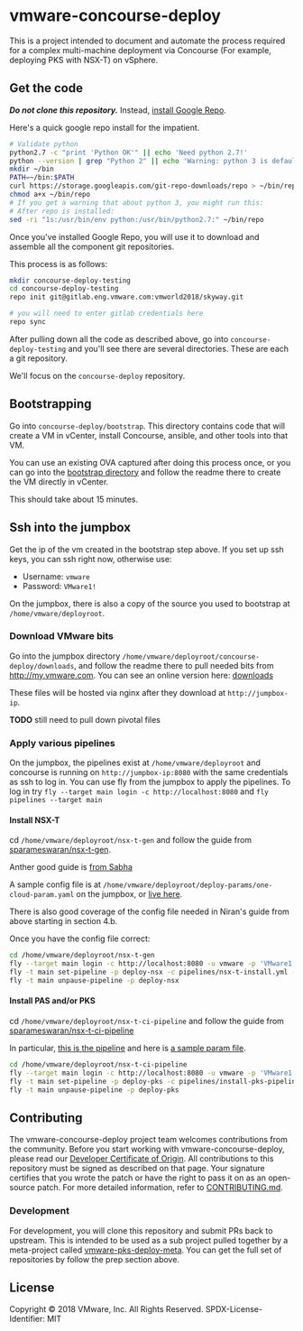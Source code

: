 # vmware-concourse-deploy

This is a project intended to document and automate the process required for a
complex multi-machine deployment via Concourse (For example, deploying PKS with
NSX-T) on vSphere.

## Get the code

***Do not clone this repository.***
Instead, [install Google Repo](https://source.android.com/source/downloading#installing-repo).

Here's a quick google repo install for the impatient.

```bash
# Validate python
python2.7 -c "print 'Python OK'" || echo 'Need python 2.7!'
python --version | grep "Python 2" || echo 'Warning: python 3 is default!'
mkdir ~/bin
PATH=~/bin:$PATH
curl https://storage.googleapis.com/git-repo-downloads/repo > ~/bin/repo
chmod a+x ~/bin/repo
# If you get a warning that about python 3, you might run this:
# After repo is installed:
sed -ri "1s:/usr/bin/env python:/usr/bin/python2.7:" ~/bin/repo
```

Once you've installed Google Repo, you will use it to download and assemble all the component git repositories.

This process is as follows:

``` bash
mkdir concourse-deploy-testing
cd concourse-deploy-testing
repo init git@gitlab.eng.vmware.com:vmworld2018/skyway.git

# you will need to enter gitlab credentials here
repo sync
```

After pulling down all the code as described above, go into `concourse-deploy-testing`
and you'll see there are several directories.  These are each a git repository.

We'll focus on the `concourse-deploy` repository.

## Bootstrapping

Go into `concourse-deploy/bootstrap`.
This directory contains code that will create a VM in vCenter, install Concourse, ansible, and other tools into that VM.

You can use an existing OVA captured after doing this process once, or you can go into the [bootstrap directory](bootstrap/)
and follow the readme there to create the VM directly in vCenter.

This should take about 15 minutes.

## Ssh into the jumpbox

Get the ip of the vm created in the bootstrap step above.
If you set up ssh keys, you can ssh right now, otherwise use:

* Username: `vmware`
* Password: `VMware1!`

On the jumpbox, there is also a copy of the source you used to bootstrap at `/home/vmware/deployroot`.

### Download VMware bits

Go into the jumpbox directory `/home/vmware/deployroot/concourse-deploy/downloads`, and follow the readme there to pull needed bits from http://my.vmware.com.
You can see an online version here: [downloads](downloads)

These files will be hosted via nginx after they download at `http://jumpbox-ip`.

**TODO** still need to pull down pivotal files

### Apply various pipelines

On the jumpbox, the pipelines exist at `/home/vmware/deployroot` and concourse is running on `http://jumpbox-ip:8080` with the same credentials as ssh to log in.
You can use fly from the jumpbox to apply the pipelines. To log in try `fly --target main login -c http://localhost:8080` and `fly pipelines --target main`

#### Install NSX-T

cd `/home/vmware/deployroot/nsx-t-gen` and follow the guide from [sparameswaran/nsx-t-gen](https://github.com/sparameswaran/nsx-t-gen).

Anther good guide is [from Sabha](http://allthingsmdw.blogspot.com/2018/05/introducing-nsx-t-gen-automating-nsx-t.html)

A sample config file is at `/home/vmware/deployroot/deploy-params/one-cloud-param.yaml` on the jumpbox, or [live here](https://github.com/NiranEC77/NSX-T-Concourse-Pipeline-Onecloud-param/blob/master/one-cloud-param.yaml).

There is also good coverage of the config file needed in Niran's guide from above starting in section 4.b.

Once you have the config file correct:

``` bash
cd /home/vmware/deployroot/nsx-t-gen
fly --target main login -c http://localhost:8080 -u vmware -p 'VMware1!'
fly -t main set-pipeline -p deploy-nsx -c pipelines/nsx-t-install.yml -l ../concourse-deploy/one-cloud-nsxt-param.yaml
fly -t main unpause-pipeline -p deploy-nsx
```

#### Install PAS and/or PKS

cd `/home/vmware/deployroot/nsx-t-ci-pipeline` and follow the guide from [sparameswaran/nsx-t-ci-pipeline](https://github.com/sparameswaran/nsx-t-ci-pipeline)

In particular, [this is the pipeline](https://github.com/sparameswaran/nsx-t-ci-pipeline/blob/master/pipelines/install-pks-pipeline.yml) and here is [a sample param file](https://github.com/sparameswaran/nsx-t-ci-pipeline/blob/master/pipelines/pks-params.sample.yml).

``` bash
cd /home/vmware/deployroot/nsx-t-ci-pipeline
fly --target main login -c http://localhost:8080 -u vmware -p 'VMware1!'
fly -t main set-pipeline -p deploy-pks -c pipelines/install-pks-pipeline.yml -l ../pks-deploy/pks-params.sample.yml
fly -t main unpause-pipeline -p deploy-pks
```


## Contributing

The vmware-concourse-deploy project team welcomes contributions from the community. Before you start working with vmware-concourse-deploy, please read our [Developer Certificate of Origin](https://cla.vmware.com/dco). All contributions to this repository must be signed as described on that page. Your signature certifies that you wrote the patch or have the right to pass it on as an open-source patch. For more detailed information, refer to [CONTRIBUTING.md](CONTRIBUTING.md).

### Development

For development, you will clone this repository and submit PRs back to upstream.
This is intended to be used as a sub project pulled together by a meta-project called [vmware-pks-deploy-meta](https://github.com/vmware/vmware-pks-deploy-meta).
You can get the full set of repositories by follow the prep section above.

## License

Copyright © 2018 VMware, Inc. All Rights Reserved.
SPDX-License-Identifier: MIT
